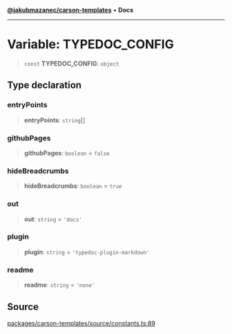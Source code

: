 [**@jakubmazanec/carson-templates**](../README.md) • **Docs**

---

# Variable: TYPEDOC_CONFIG

> `const` **TYPEDOC_CONFIG**: `object`

## Type declaration

### entryPoints

> **entryPoints**: `string`[]

### githubPages

> **githubPages**: `boolean` = `false`

### hideBreadcrumbs

> **hideBreadcrumbs**: `boolean` = `true`

### out

> **out**: `string` = `'docs'`

### plugin

> **plugin**: `string` = `'typedoc-plugin-markdown'`

### readme

> **readme**: `string` = `'none'`

## Source

[packages/carson-templates/source/constants.ts:89](https://github.com/jakubmazanec/tools/blob/ff982fbbc1a4d22edeaae8b283ad7d8de4b15bd8/packages/carson-templates/source/constants.ts#L89)
